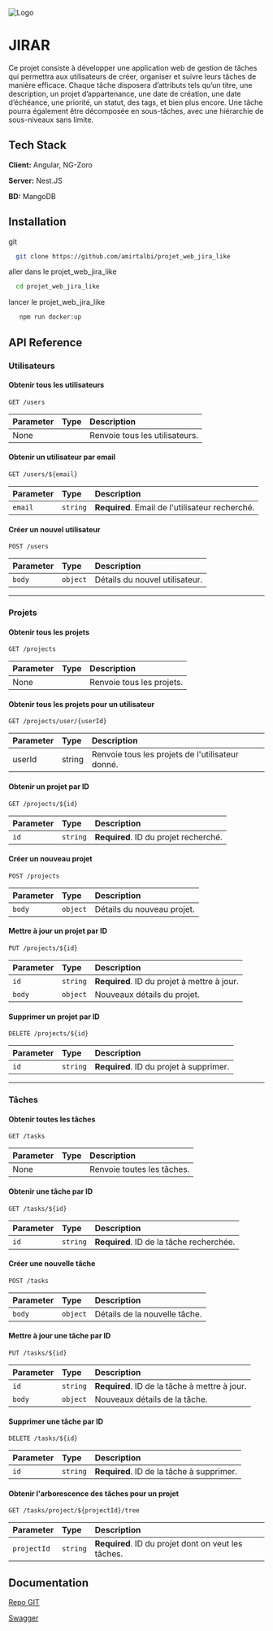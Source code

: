 
![Logo](https://cdn.discordapp.com/attachments/1149661439406112825/1311976534843592714/1.png?ex=674ad0dd&is=67497f5d&hm=1505bcf92084917575663db05fadb55a547312938c760d4177a0d5272cfb4946&)



# JIRAR

Ce projet consiste à développer une application web de gestion de tâches qui permettra aux utilisateurs de créer, organiser et suivre leurs tâches de manière efficace. Chaque tâche disposera
d’attributs tels qu’un titre, une description, un projet d’appartenance, une date de création, une date d’échéance, une priorité, un statut, des tags, et bien plus encore. Une tâche pourra également être décomposée en sous-tâches, avec une hiérarchie de sous-niveaux sans limite.




## Tech Stack

**Client:** Angular, NG-Zoro

**Server:** Nest.JS

**BD:** MangoDB




## Installation

git

```bash
  git clone https://github.com/amirtalbi/projet_web_jira_like  
```

aller dans le projet_web_jira_like

```bash
  cd projet_web_jira_like  
```
lancer le projet_web_jira_like

```bash
   npm run docker:up
```
## API Reference

### Utilisateurs

#### Obtenir tous les utilisateurs

```http
GET /users
```

| Parameter | Type     | Description           |
| :-------- | :------- | :-------------------- |
| None      |          | Renvoie tous les utilisateurs. |

#### Obtenir un utilisateur par email

```http
GET /users/${email}
```

| Parameter | Type     | Description                      |
| :-------- | :------- | :------------------------------- |
| `email`   | `string` | **Required**. Email de l'utilisateur recherché. |

#### Créer un nouvel utilisateur

```http
POST /users
```

| Parameter | Type     | Description            |
| :-------- | :------- | :--------------------- |
| `body`    | `object` | Détails du nouvel utilisateur. |

---

### Projets

#### Obtenir tous les projets

```http
GET /projects
```

| Parameter | Type     | Description           |
| :-------- | :------- | :-------------------- |
| None      |          | Renvoie tous les projets. |

#### Obtenir tous les projets pour un utilisateur

```http
GET /projects/user/{userId}
```

| Parameter | Type     | Description           |
| :-------- | :------- | :-------------------- |
| userId      |      string    | Renvoie tous les projets de l'utilisateur donné. |

#### Obtenir un projet par ID

```http
GET /projects/${id}
```

| Parameter | Type     | Description                      |
| :-------- | :------- | :------------------------------- |
| `id`      | `string` | **Required**. ID du projet recherché. |

#### Créer un nouveau projet

```http
POST /projects
```

| Parameter | Type     | Description          |
| :-------- | :------- | :------------------- |
| `body`    | `object` | Détails du nouveau projet. |

#### Mettre à jour un projet par ID

```http
PUT /projects/${id}
```

| Parameter | Type     | Description                      |
| :-------- | :------- | :------------------------------- |
| `id`      | `string` | **Required**. ID du projet à mettre à jour. |
| `body`    | `object` | Nouveaux détails du projet.       |

#### Supprimer un projet par ID

```http
DELETE /projects/${id}
```

| Parameter | Type     | Description                      |
| :-------- | :------- | :------------------------------- |
| `id`      | `string` | **Required**. ID du projet à supprimer. |

---

### Tâches

#### Obtenir toutes les tâches

```http
GET /tasks
```

| Parameter | Type     | Description           |
| :-------- | :------- | :-------------------- |
| None      |          | Renvoie toutes les tâches. |

#### Obtenir une tâche par ID

```http
GET /tasks/${id}
```

| Parameter | Type     | Description                      |
| :-------- | :------- | :------------------------------- |
| `id`      | `string` | **Required**. ID de la tâche recherchée. |

#### Créer une nouvelle tâche

```http
POST /tasks
```

| Parameter | Type     | Description          |
| :-------- | :------- | :------------------- |
| `body`    | `object` | Détails de la nouvelle tâche. |

#### Mettre à jour une tâche par ID

```http
PUT /tasks/${id}
```

| Parameter | Type     | Description                      |
| :-------- | :------- | :------------------------------- |
| `id`      | `string` | **Required**. ID de la tâche à mettre à jour. |
| `body`    | `object` | Nouveaux détails de la tâche.    |

#### Supprimer une tâche par ID

```http
DELETE /tasks/${id}
```

| Parameter | Type     | Description                      |
| :-------- | :------- | :------------------------------- |
| `id`      | `string` | **Required**. ID de la tâche à supprimer. |

#### Obtenir l'arborescence des tâches pour un projet

```http
GET /tasks/project/${projectId}/tree
```

| Parameter      | Type     | Description                                  |
| :------------- | :------- | :------------------------------------------- |
| `projectId`    | `string` | **Required**. ID du projet dont on veut les tâches. |

## Documentation

[Repo GIT](https://github.com/amirtalbi/projet_web_jira_like)

[Swagger](localhost:3000/api/)

